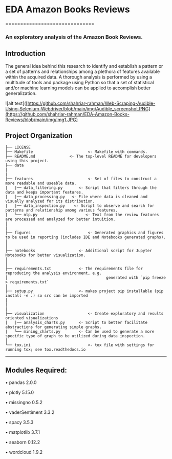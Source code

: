 # EDA Amazon Books Reviews
==============================

### An exploratory analysis of the Amazon Book Reviews.

## Introduction
The general idea behind this research to identify and establish a pattern or a set of patterns and relationships 
among a plethora of features available within the acquired data. A thorough analysis is performed by using a 
multitude of tools and package using Python so that a set of statistical and/or machine learning models can 
be applied to accomplish better generalization.

![alt text]([https://github.com/shahriar-rahman/Web-Scraping-Audible-Using-Selenium-Webdriver/blob/main/img/Audible_screenshot.PNG](https://github.com/shahriar-rahman/EDA-Amazon-Books-Reviews/blob/main/img/img1.JPG)

Project Organization
------------

    ├── LICENSE
    ├── Makefile          				<- Makefile with commands.
    ├── README.md             	<- The top-level README for developers using this project.
    ├── data
	|
	|
    ├── features                		<- Set of files to construct a more readable and useable data.
	|   |── data_filtering.py		<- Script that filters through the data and keeps important features.
	|   |── data_processing.py   <- File where data is cleaned and visually analyzed for its distribution.
	|   |── data_inspection.py    <- Script to observe and search for patterns and relationship among various features.
	|   └── nlp.py                     <- Text from the review features are processed and analyzed for better intuition.
    │	 
	|
    ├── figures            				<- Generated graphics and figures to be used in reporting (includes IDE and Notebooks generated graphs).
    │    				     
    │
    ├── notebooks          			<- Additional script for Jupyter Notebooks for better visualization.
    │
	│
    ├── requirements.txt    		<- The requirements file for reproducing the analysis environment, e.g.
    │                         				    generated with `pip freeze > requirements.txt`
    │
    ├── setup.py           			<- makes project pip installable (pip install -e .) so src can be imported
	|
    │
	|	
    ├── visualization           		<- Create exploratory and results oriented visualizations
	|   |── analysis_charts.py		<- Script to better facilitate abstractions for generating simple graphs.
	|   └── mining_charts.py		<- Can be used to generate a more specific type of graph to be utilized during data inspection.
    │
    └── tox.ini            				<- tox file with settings for running tox; see tox.readthedocs.io

--------

## Modules Required:
• pandas 2.0.0

• plotly 5.15.0

• missingno 0.5.2

• vaderSentiment 3.3.2

• spacy 3.5.3

• matplotlib 3.7.1

• seaborn 0.12.2

• wordcloud 1.9.2
